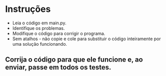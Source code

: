 # Instruções

* Leia o código em main.py.
* Identifique os problemas.
* Modifique o código para corrigir o programa.
* Sem atalhos - não copie e cole para substituir o código inteiramente por uma solução funcionando.

## Corrija o código para que ele funcione e, ao enviar, passe em todos os testes.
